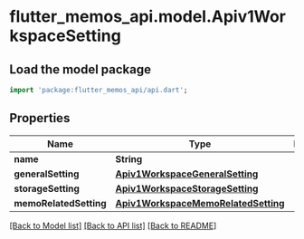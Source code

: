 # flutter_memos_api.model.Apiv1WorkspaceSetting

## Load the model package
```dart
import 'package:flutter_memos_api/api.dart';
```

## Properties
Name | Type | Description | Notes
------------ | ------------- | ------------- | -------------
**name** | **String** |  | [optional] 
**generalSetting** | [**Apiv1WorkspaceGeneralSetting**](Apiv1WorkspaceGeneralSetting.md) |  | [optional] 
**storageSetting** | [**Apiv1WorkspaceStorageSetting**](Apiv1WorkspaceStorageSetting.md) |  | [optional] 
**memoRelatedSetting** | [**Apiv1WorkspaceMemoRelatedSetting**](Apiv1WorkspaceMemoRelatedSetting.md) |  | [optional] 

[[Back to Model list]](../README.md#documentation-for-models) [[Back to API list]](../README.md#documentation-for-api-endpoints) [[Back to README]](../README.md)


